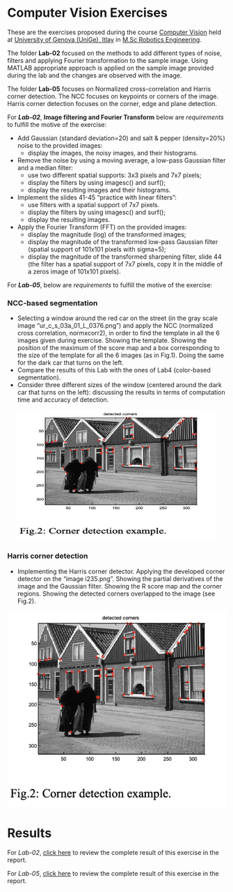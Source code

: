 # Computer Vision Exercises 

These are the exercises proposed during the course [Computer Vision](https://corsi.unige.it/en/off.f/2022/ins/60227?codcla=10635) held at [University of Genova (UniGe), Itlay](https://unige.it/en) in [M.Sc Robotics Engineering](https://corsi.unige.it/en/corsi/10635).  

The folder **Lab-02** focused on the methods to add different types of noise, filters and applying Fourier transformation to the sample image. Using MATLAB appropriate approach is applied on the sample image provided during the lab and the changes are observed with the image.

The folder **Lab-05** focuses on Normalized cross-correlation and Harris corner detection. The NCC focuses on keypoints or corners of the image. Harris corner detection focuses on the corner, edge and plane detection.

For ***Lab-02***, **Image filtering and Fourier Transform** below are *requirements* to fulfill the motive of the exercise:

* Add Gaussian (standard deviation=20) and salt & pepper (density=20%) noise to the provided images:
      <ul>
      <li>display the images, the noisy images, and their histograms.</li>
      </ul>
* Remove the noise by using a moving average, a low-pass Gaussian filter and a median filter:
      <ul>
      <li> use two different spatial supports: 3x3 pixels and 7x7 pixels; </li>
      <li> display the filters by using imagesc() and surf(); </li>
      <li> display the resulting images and their histograms. </li>
      </ul>
* Implement the slides 41-45 “practice with linear filters”:
      <ul>
      <li> use filters with a spatial support of 7x7 pixels.</li>
      <li> display the filters by using imagesc() and surf();</li>
      <li> display the resulting images.</li>
      </ul>
* Apply the Fourier Transform (FFT) on the provided images:
       <ul>
      <li> display the magnitude (log) of the transformed images;</li>
      <li> display the magnitude of the transformed low-pass Gaussian filter (spatial support of 101x101 pixels with sigma=5);</li>
      <li> display the magnitude of the transformed sharpening filter, slide 44 (the filter has a spatial support of 7x7 pixels, copy it in the middle of a zeros image of 101x101 pixels).</li>
      </ul>

For ***Lab-05***, below are *requirements* to fulfill the motive of the exercise:

### NCC-based segmentation

* Selecting a window around the red car on the street (in the gray scale image “ur_c_s_03a_01_L_0376.png”) and apply the NCC (normalized cross correlation, normxcorr2), in order to find the template in all the 6 images given during exercise. Showing the template. Showing the position of the maximum of the score map and a box corresponding to the size of the template for all the 6 images (as in Fig.1). Doing the same for the dark car that turns on the left.
* Compare the results of this Lab with the ones of Lab4 (color-based segmentation).
* Consider three different sizes of the window (centered around the dark car that turns on the left): discussing the results in terms of computation time and accuracy of detection.

<p align="center">
  <img width="460" height="300" src="https://github.com/ankurkohli007/ComputerVisionExercises/blob/cf17bcb55aaf072ccd8c803633fb4105e4ceed69/image2.png">
</p>

### Harris corner detection

* Implementing the Harris corner detector. Applying the developed corner detector on the “image i235.png”. Showing the partial derivatives of the image and the Gaussian filter. Showing the R score map and the corner regions. Showing the detected corners overlapped to the image (see Fig.2). 

![alt text](image2.png)

# Results

For *Lab-02*, [click here](KOHLI_lab02/VATS_KOHLI_LAB02_REPORT.pdf) to review the complete result of this exercise in the report.

For *Lab-05*, [click here](KOHLI_Lab05/Report_Kohli_Vats_lab05.pdf) to review the complete result of this exercise in the report.




